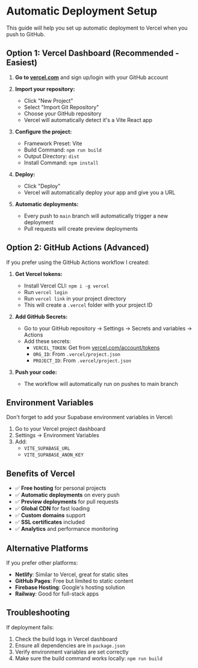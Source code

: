 # Automatic Deployment Setup

This guide will help you set up automatic deployment to Vercel when you push to GitHub.

## Option 1: Vercel Dashboard (Recommended - Easiest)

1. **Go to [vercel.com](https://vercel.com)** and sign up/login with your GitHub account

2. **Import your repository:**
   - Click "New Project"
   - Select "Import Git Repository"
   - Choose your GitHub repository
   - Vercel will automatically detect it's a Vite React app

3. **Configure the project:**
   - Framework Preset: Vite
   - Build Command: `npm run build`
   - Output Directory: `dist`
   - Install Command: `npm install`

4. **Deploy:**
   - Click "Deploy"
   - Vercel will automatically deploy your app and give you a URL

5. **Automatic deployments:**
   - Every push to `main` branch will automatically trigger a new deployment
   - Pull requests will create preview deployments

## Option 2: GitHub Actions (Advanced)

If you prefer using the GitHub Actions workflow I created:

1. **Get Vercel tokens:**
   - Install Vercel CLI: `npm i -g vercel`
   - Run `vercel login`
   - Run `vercel link` in your project directory
   - This will create a `.vercel` folder with your project ID

2. **Add GitHub Secrets:**
   - Go to your GitHub repository → Settings → Secrets and variables → Actions
   - Add these secrets:
     - `VERCEL_TOKEN`: Get from [vercel.com/account/tokens](https://vercel.com/account/tokens)
     - `ORG_ID`: From `.vercel/project.json`
     - `PROJECT_ID`: From `.vercel/project.json`

3. **Push your code:**
   - The workflow will automatically run on pushes to main branch

## Environment Variables

Don't forget to add your Supabase environment variables in Vercel:

1. Go to your Vercel project dashboard
2. Settings → Environment Variables
3. Add:
   - `VITE_SUPABASE_URL`
   - `VITE_SUPABASE_ANON_KEY`

## Benefits of Vercel

- ✅ **Free hosting** for personal projects
- ✅ **Automatic deployments** on every push
- ✅ **Preview deployments** for pull requests
- ✅ **Global CDN** for fast loading
- ✅ **Custom domains** support
- ✅ **SSL certificates** included
- ✅ **Analytics** and performance monitoring

## Alternative Platforms

If you prefer other platforms:

- **Netlify**: Similar to Vercel, great for static sites
- **GitHub Pages**: Free but limited to static content
- **Firebase Hosting**: Google's hosting solution
- **Railway**: Good for full-stack apps

## Troubleshooting

If deployment fails:

1. Check the build logs in Vercel dashboard
2. Ensure all dependencies are in `package.json`
3. Verify environment variables are set correctly
4. Make sure the build command works locally: `npm run build` 